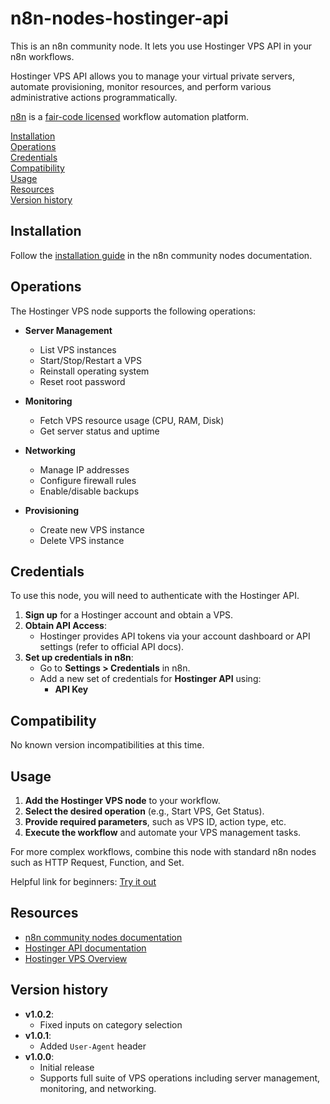# n8n-nodes-hostinger-api

This is an n8n community node. It lets you use Hostinger VPS API in your n8n workflows.

Hostinger VPS API allows you to manage your virtual private servers, automate provisioning, monitor resources, and perform various administrative actions programmatically.

[n8n](https://n8n.io/) is a [fair-code licensed](https://docs.n8n.io/reference/license/) workflow automation platform.

[Installation](#installation)  
[Operations](#operations)  
[Credentials](#credentials)  
[Compatibility](#compatibility)  
[Usage](#usage)  
[Resources](#resources)  
[Version history](#version-history)

## Installation

Follow the [installation guide](https://docs.n8n.io/integrations/community-nodes/installation/) in the n8n community nodes documentation.

## Operations

The Hostinger VPS node supports the following operations:

- **Server Management**
	- List VPS instances
	- Start/Stop/Restart a VPS
	- Reinstall operating system
	- Reset root password

- **Monitoring**
	- Fetch VPS resource usage (CPU, RAM, Disk)
	- Get server status and uptime

- **Networking**
	- Manage IP addresses
	- Configure firewall rules
	- Enable/disable backups

- **Provisioning**
	- Create new VPS instance
	- Delete VPS instance

## Credentials

To use this node, you will need to authenticate with the Hostinger API.

1. **Sign up** for a Hostinger account and obtain a VPS.
2. **Obtain API Access**:
	- Hostinger provides API tokens via your account dashboard or API settings (refer to official API docs).
3. **Set up credentials in n8n**:
	- Go to **Settings > Credentials** in n8n.
	- Add a new set of credentials for **Hostinger API** using:
		- **API Key**

## Compatibility

No known version incompatibilities at this time.

## Usage

1. **Add the Hostinger VPS node** to your workflow.
2. **Select the desired operation** (e.g., Start VPS, Get Status).
3. **Provide required parameters**, such as VPS ID, action type, etc.
4. **Execute the workflow** and automate your VPS management tasks.

For more complex workflows, combine this node with standard n8n nodes such as HTTP Request, Function, and Set.

Helpful link for beginners: [Try it out](https://docs.n8n.io/try-it-out/)

## Resources

* [n8n community nodes documentation](https://docs.n8n.io/integrations/community-nodes/)
* [Hostinger API documentation](https://developers.hostinger.com/)
* [Hostinger VPS Overview](https://www.hostinger.com/vps-hosting)

## Version history

- **v1.0.2**:
	- Fixed inputs on category selection
- **v1.0.1**:
	- Added `User-Agent` header
- **v1.0.0**:
	- Initial release
	- Supports full suite of VPS operations including server management, monitoring, and networking.
